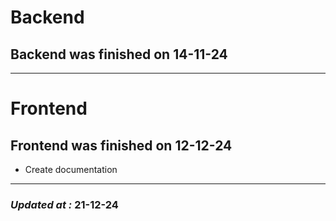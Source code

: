 # Backend

## Backend was finished on 14-11-24

---

# Frontend

## Frontend was finished on 12-12-24

- Create documentation

---

### **_Updated at :_** 21-12-24
